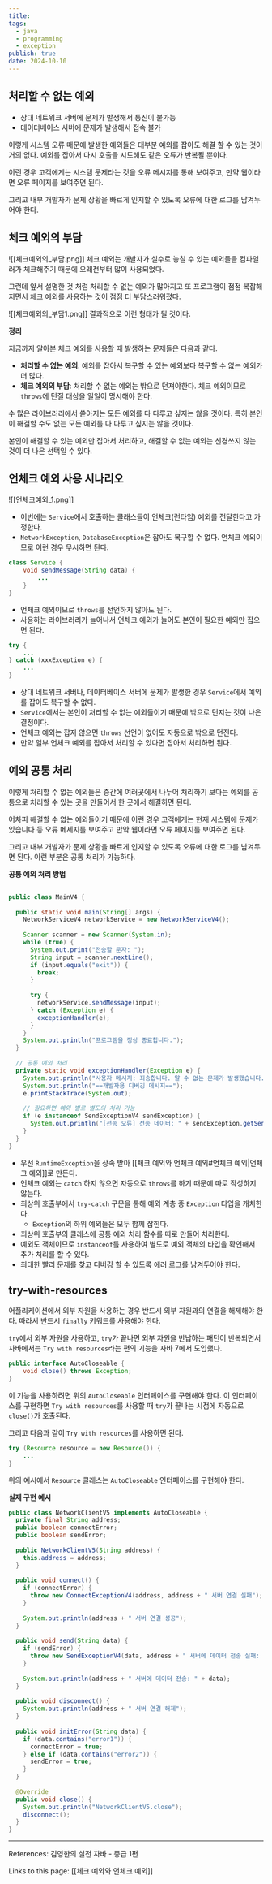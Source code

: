 ```yaml
---
title: 
tags:
  - java
  - programming
  - exception
publish: true
date: 2024-10-10
---
```


## 처리할 수 없는 예외

- 상대 네트워크 서버에 문제가 발생해서 통신이 불가능
- 데이터베이스 서버에 문제가 발생해서 접속 불가

이렇게 시스템 오류 때문에 발생한 예외들은 대부분 예외를 잡아도 해결 할 수 있는 것이 거의 없다. 예외를 잡아서 다시 호출을 시도해도 같은 오류가 반복될 뿐이다.

이런 경우 고객에게는 시스템 문제라는 것을 오류 메시지를 통해 보여주고, 만약 웹이라면 오류 페이지를 보여주면 된다.

그리고 내부 개발자가 문제 상황을 빠르게 인지할 수 있도록 오류에 대한 로그를 남겨두어야 한다.

## 체크 예외의 부담
![[체크예외의_부담.png]]
체크 예외는 개발자가 실수로 놓칠 수 있는 예외들을 컴파일러가 체크해주기 때문에 오래전부터 많이 사용되었다. 

그런데 앞서 설명한 것 처럼 처리할 수 없는 예외가 많아지고 또 프로그램이 점점 복잡해지면서 체크 예외를 사용하는 것이 점점 더 부담스러워졌다.


![[체크예외의_부담1.png]]
결과적으로 이런 형태가 될 것이다.



**정리**

지금까지 알아본 체크 예외를 사용할 때 발생하는 문제들은 다음과 같다.
- **처리할 수 없는 예외**: 예외를 잡아서 복구할 수 있는 예외보다 복구할 수 없는 예외가 더 많다.
- **체크 예외의 부담**: 처리할 수 없는 예외는 밖으로 던져야한다. 체크 예외이므로 `throws`에 던질 대상을 일일이 명시해야 한다.

수 많은 라이브러리에서 쏟아지는 모든 예외를 다 다루고 싶지는 않을 것이다. 특히 본인이 해결할 수도 없는 모든 예외를 다 다루고 싶지는 않을 것이다.

본인이 해결할 수 있는 예외만 잡아서 처리하고, 해결할 수 없는 예외는 신경쓰지 않는 것이 더 나은 선택일 수 있다.

## 언체크 예외 사용 시나리오
![[언체크예외_1.png]]
- 이번에는 `Service`에서 호출하는 클래스들이 언체크(런타임) 예외를 전달한다고 가정한다.
- `NetworkException`, `DatabaseException`은 잡아도 복구할 수 없다. 언체크 예외이므로 이런 경우 무시하면 된다.

```java title="언체크 예외를 던지는 예시"
class Service {
	void sendMessage(String data) {
		...
	}
}
```
- 언체크 예외이므로 `throws`를 선언하지 않아도 된다.
- 사용하는 라이브러리가 늘어나서 언체크 예외가 늘어도 본인이 필요한 예외만 잡으면 된다.

```java title="일부 언체크 예외를 잡아서 처리하는 예시"
try {
	...
} catch (xxxException e) {
	...
}
```
- 상대 네트워크 서버나, 데이터베이스 서버에 문제가 발생한 경우 `Service`에서 예외를 잡아도 복구할 수 없다.
- `Service`에서는 본인이 처리할 수 없는 예외들이기 때문에 밖으로 던지는 것이 나은 결정이다.
- 언체크 예외는 잡지 않으면 `throws` 선언이 없어도 자동으로 밖으로 던진다.
- 만약 일부 언체크 예외를 잡아서 처리할 수 있다면 잡아서 처리하면 된다.

## 예외 공통 처리
이렇게 처리할 수 없는 예외들은 중간에 여러곳에서 나누어 처리하기 보다는 예외를 공통으로 처리할 수 있는 곳을 만들어서 한 곳에서 해결하면 된다.

어차피 해결할 수 없는 예외들이기 때문에 이런 경우 고객에게는 현재 시스템에 문제가 있습니다 등 오류 메세지를 보여주고 만약 웹이라면 오류 페이지를 보여주면 된다.

그리고 내부 개발자가 문제 상황을 빠르게 인지할 수 있도록 오류에 대한 로그를 남겨두면 된다. 이런 부분은 공통 처리가 가능하다.

**공통 예외 처리 방법**

```java title="공통 예외 처리 예제"
  
public class MainV4 {  
  
  public static void main(String[] args) {  
    NetworkServiceV4 networkService = new NetworkServiceV4();  
  
    Scanner scanner = new Scanner(System.in);  
    while (true) {  
      System.out.print("전송할 문자: ");  
      String input = scanner.nextLine();  
      if (input.equals("exit")) {  
        break;  
      }  
  
      try {  
        networkService.sendMessage(input);  
      } catch (Exception e) {  
        exceptionHandler(e);  
      }  
    }  
    System.out.println("프로그램을 정상 종료합니다.");  
  }  
  
  // 공통 예외 처리  
  private static void exceptionHandler(Exception e) {  
    System.out.println("사용자 메시지: 죄송합니다. 알 수 없는 문제가 발생했습니다.");  
    System.out.println("==개발자용 디버깅 메시지==");  
    e.printStackTrace(System.out);  
  
    // 필요하면 예외 별로 별도의 처리 가능  
    if (e instanceof SendExceptionV4 sendException) {  
      System.out.println("[전송 오류] 전송 데이터: " + sendException.getSendData());  
    }  
  }  
}
```

- 우선 `RuntimeException`을 상속 받아 [[체크 예외와 언체크 예외#언체크 예외|언체크 예외]]로 만든다.
- 언체크 예외는 `catch` 하지 않으면 자동으로 `throws`를 하기 때문에 따로 작성하지 않는다.
- 최상위 호출부에서 `try-catch` 구문을 통해 예외 계층 중 `Exception` 타입을 캐치한다.
	- `Exception`의 하위 예외들은 모두 함께 잡힌다.
- 최상위 호출부의 클래스에 공통 예외 처리 함수를 따로 만들어 처리한다.
- 예외도 객체이므로 `instanceof`를 사용하여 별도로 예외 객체의 타입을 확인해서 추가 처리를 할 수 있다.
- 최대한 빨리 문제를 찾고 디버깅 할 수 있도록 에러 로그를 남겨두어야 한다.

## try-with-resources
어플리케이션에서 외부 자원을 사용하는 경우 반드시 외부 자원과의 연결을 해제해야 한다. 따라서 반드시 `finally` 키워드를 사용해야 한다.

`try`에서 외부 자원을 사용하고, `try`가 끝나면 외부 자원을 반납하는 패턴이 반복되면서 자바에서는 `Try with resources`라는 편의 기능을 자바 7에서 도입했다.

```java title="AutoCloseable.java"
public interface AutoCloseable {  
	void close() throws Exception;  
}
```
이 기능을 사용하려면 위의 `AutoCloseable` 인터페이스를 구현해야 한다. 이 인터페이스를 구현하면 `Try with resources`를 사용할 때 `try`가 끝나는 시점에 자동으로 `close()`가 호출된다.

그리고 다음과 같이 `Try with resources`를 사용하면 된다.

```java title="Try with resources 사용 예시"
try (Resource resource = new Resource()) {
	...
}
```

위의 예시에서 `Resource` 클래스는 `AutoCloseable` 인터페이스를 구현해야 한다.

**실제 구현 예시**

```java title="NetworkClientV5.java"
public class NetworkClientV5 implements AutoCloseable {  
  private final String address;  
  public boolean connectError;  
  public boolean sendError;  
  
  public NetworkClientV5(String address) {  
    this.address = address;  
  }  
  
  public void connect() {  
    if (connectError) {  
      throw new ConnectExceptionV4(address, address + " 서버 연결 실패");  
    }  
  
    System.out.println(address + " 서버 연결 성공");  
  }  
  
  public void send(String data) {  
    if (sendError) {  
      throw new SendExceptionV4(data, address + " 서버에 데이터 전송 실패: " + data);  
    }  
  
    System.out.println(address + " 서버에 데이터 전송: " + data);  
  }  
  
  public void disconnect() {  
    System.out.println(address + " 서버 연결 해제");  
  }  
  
  public void initError(String data) {  
    if (data.contains("error1")) {  
      connectError = true;  
    } else if (data.contains("error2")) {  
      sendError = true;  
    }  
  }  
  
  @Override  
  public void close() {  
    System.out.println("NetworkClientV5.close");  
    disconnect();  
  }  
}
```

---
References: 김영한의 실전 자바 - 중급 1편

Links to this page: [[체크 예외와 언체크 예외]]